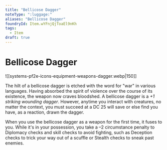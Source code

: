 ```yaml
---
title: "Bellicose Dagger"
noteType: ":luggage:"
aliases: "Bellicose Dagger"
foundryId: Item.wYFnjQjToaEl9nKh
tags:
  - Item
draft: true
---
```


# Bellicose Dagger
![[systems-pf2e-icons-equipment-weapons-dagger.webp|150]]

The hilt of a bellicose dagger is etched with the word for "war" in various languages. Having absorbed the spirit of violence over the course of its existence, the weapon now craves bloodshed. A bellicose dagger is a _+1 striking wounding dagger_. However, anytime you interact with creatures, no matter the context, you must succeed at a DC 25 will save or else find you have, as a reaction, drawn the dagger.

When you use the bellicose dagger as a weapon for the first time, it fuses to you. While it's in your possession, you take a –2 circumstance penalty to Diplomacy checks and skill checks to avoid fighting, such as Deception checks to trick your way out of a scuffle or Stealth checks to sneak past enemies.
